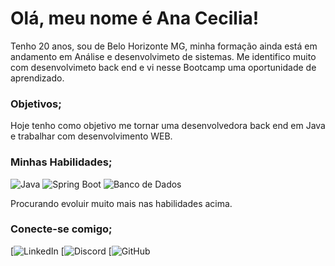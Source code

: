 <h1>Olá, meu nome é Ana Cecilia! </h1>

Tenho 20 anos, sou de Belo Horizonte MG, minha formação ainda está em andamento em Análise e desenvolvimeto de sistemas. Me identifico muito 
com desenvolvimeto back end e vi nesse Bootcamp uma oportunidade de aprendizado.

### Objetivos; 

Hoje tenho como objetivo me tornar uma desenvolvedora back end em Java e trabalhar com desenvolvimento WEB.

### Minhas Habilidades;

![Java](https://www.java.com/pt-BR/)
![Spring Boot](https://spring.io/projects/spring-boot)
![Banco de Dados](https://www.oracle.com/br/database/what-is-database/)

Procurando evoluir muito mais nas habilidades acima.

### Conecte-se comigo;

[![LinkedIn](https://www.linkedin.com/in/ana-cec%C3%ADlia-655590206/)
[![Discord](https://discord.com/channels/867748958201315328/867748958201315331)
[![GitHub](https://github.com/anaceciliahope)

